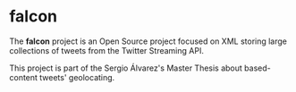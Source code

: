 falcon
======

The **falcon** project is an Open Source project focused on XML storing large collections of tweets from the Twitter
Streaming API.

This project is part of the Sergio Álvarez's Master Thesis about based-content tweets' geolocating.